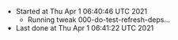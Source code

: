   - Started at Thu Apr  1 06:40:46 UTC 2021
    - Running tweak 000-do-test-refresh-deps...
  - Last done at Thu Apr  1 06:41:22 UTC 2021
